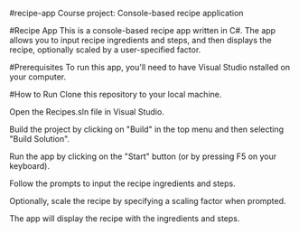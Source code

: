 #recipe-app
Course project: Console-based recipe application

#Recipe App
This is a console-based recipe app written in C#. The app allows you to input recipe ingredients and steps, and then displays the recipe, optionally scaled by a user-specified factor.

#Prerequisites
To run this app, you'll need to have Visual Studio nstalled on your computer.

#How to Run
Clone this repository to your local machine.

Open the Recipes.sln file in Visual Studio.

Build the project by clicking on "Build" in the top menu and then selecting "Build Solution".

Run the app by clicking on the "Start" button (or by pressing F5 on your keyboard).

Follow the prompts to input the recipe ingredients and steps.

Optionally, scale the recipe by specifying a scaling factor when prompted.

The app will display the recipe with the ingredients and steps.
